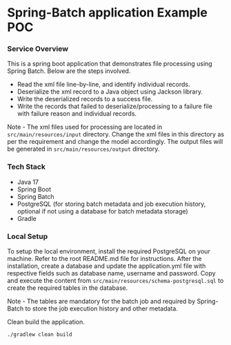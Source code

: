 # Spring-Batch application Example POC

### Service Overview
This is a spring boot application that demonstrates file processing using Spring Batch. Below are the steps involved.
- Read the xml file line-by-line, and identify individual records.
- Deserialize the xml record to a Java object using Jackson library.
- Write the deserialized records to a success file.
- Write the records that failed to deserialize/processing to a failure file with failure reason and individual records.

Note - The xml files used for processing are located in `src/main/resources/input` directory. Change the xml files in this directory as per the requirement and change the model accordingly. The output files will be generated in `src/main/resources/output` directory.

### Tech Stack
- Java 17
- Spring Boot
- Spring Batch
- PostgreSQL (for storing batch metadata and job execution history, optional if not using a database for batch metadata storage)
- Gradle

### Local Setup
To setup the local environment, install the required PostgreSQL on your machine. Refer to the root README.md file for instructions.
After the installation, create a database and update the application.yml file with respective fields such as database name, username and password.
Copy and execute the content from `src/main/resources/schema-postgresql.sql` to create the required tables in the database.

Note - The tables are mandatory for the batch job and required by Spring-Batch to store the job execution history and other metadata.

Clean build the application.

```shell
./gradlew clean build
```